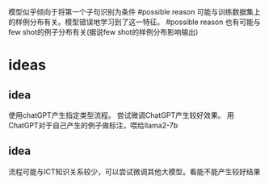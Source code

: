 模型似乎倾向于将第一个子句识别为条件
    #possible reason 可能与训练数据集上的样例分布有关。模型错误地学习到了这一特征。
    #possible reason 也有可能与few shot的例子分布有关(据说few shot的样例分布影响输出)
# ideas
## idea 
使用chatGPT产生指定类型流程。
尝试微调ChatGPT产生较好效果。
用ChatGPT对于自己产生的例子做标注，喂给llama2-7b
## idea
流程可能与ICT知识关系较少，可以尝试微调其他大模型。看能不能产生较好结果
